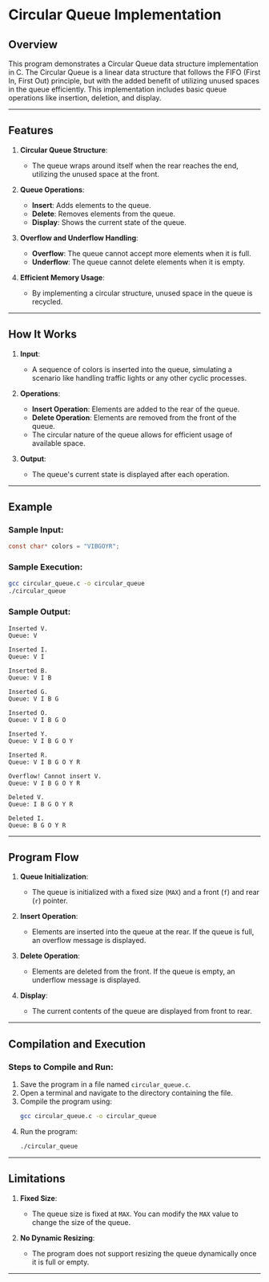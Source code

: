 # Circular Queue Implementation

## Overview

This program demonstrates a Circular Queue data structure implementation in C. The Circular Queue is a linear data structure that follows the FIFO (First In, First Out) principle, but with the added benefit of utilizing unused spaces in the queue efficiently. This implementation includes basic queue operations like insertion, deletion, and display.

---

## Features

1. **Circular Queue Structure**:
   - The queue wraps around itself when the rear reaches the end, utilizing the unused space at the front.
   
2. **Queue Operations**:
   - **Insert**: Adds elements to the queue.
   - **Delete**: Removes elements from the queue.
   - **Display**: Shows the current state of the queue.
   
3. **Overflow and Underflow Handling**:
   - **Overflow**: The queue cannot accept more elements when it is full.
   - **Underflow**: The queue cannot delete elements when it is empty.

4. **Efficient Memory Usage**:
   - By implementing a circular structure, unused space in the queue is recycled.

---

## How It Works

1. **Input**:  
   - A sequence of colors is inserted into the queue, simulating a scenario like handling traffic lights or any other cyclic processes.

2. **Operations**:
   - **Insert Operation**: Elements are added to the rear of the queue.
   - **Delete Operation**: Elements are removed from the front of the queue.
   - The circular nature of the queue allows for efficient usage of available space.

3. **Output**:  
   - The queue's current state is displayed after each operation.

---

## Example

### Sample Input:
```c
const char* colors = "VIBGOYR";
```

### Sample Execution:
```bash
gcc circular_queue.c -o circular_queue
./circular_queue
```

### Sample Output:
```
Inserted V.
Queue: V

Inserted I.
Queue: V I

Inserted B.
Queue: V I B

Inserted G.
Queue: V I B G

Inserted O.
Queue: V I B G O

Inserted Y.
Queue: V I B G O Y

Inserted R.
Queue: V I B G O Y R

Overflow! Cannot insert V.
Queue: V I B G O Y R

Deleted V.
Queue: I B G O Y R

Deleted I.
Queue: B G O Y R
```

---

## Program Flow

1. **Queue Initialization**:
   - The queue is initialized with a fixed size (`MAX`) and a front (`f`) and rear (`r`) pointer.

2. **Insert Operation**:
   - Elements are inserted into the queue at the rear. If the queue is full, an overflow message is displayed.

3. **Delete Operation**:
   - Elements are deleted from the front. If the queue is empty, an underflow message is displayed.

4. **Display**:
   - The current contents of the queue are displayed from front to rear.

---

## Compilation and Execution

### Steps to Compile and Run:
1. Save the program in a file named `circular_queue.c`.
2. Open a terminal and navigate to the directory containing the file.
3. Compile the program using:
   ```bash
   gcc circular_queue.c -o circular_queue
   ```
4. Run the program:
   ```bash
   ./circular_queue
   ```

---

## Limitations

1. **Fixed Size**:
   - The queue size is fixed at `MAX`. You can modify the `MAX` value to change the size of the queue.

2. **No Dynamic Resizing**:
   - The program does not support resizing the queue dynamically once it is full or empty.

---
